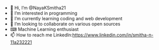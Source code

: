 - 👋 Hi, I’m @NayaKSmitha21
- 👀 I’m interested in programming 
- 🌱 I’m currently learning coding and web development
- 💞️ I’m looking to collaborate on various open sources
- ⌨ Machine Learning enthusiast
- 📫 How to reach me LinkedIn:https://www.linkedin.com/in/smitha-n-11a232221

<!---
NayaKSmitha21/NayaKSmitha21 is a ✨ special ✨ repository because its `README.md` (this file) appears on your GitHub profile.
You can click the Preview link to take a look at your changes.
--->
